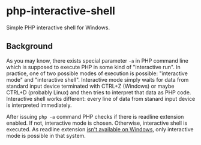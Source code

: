# php-interactive-shell
Simple PHP interactive shell for Windows.

## Background

As you may know, there exists special parameter `-a` in PHP command line which is supposed to execute PHP in some kind of "interactive run". In practice, one of two possible modes of execution is possible: "interactive mode" and "interactive shell". Interactive mode simply waits for data from standard input device terminated with CTRL+Z (Windows) or maybe CTRL+D (probably Linux) and then tries to interpret that data as PHP code. Interactive shell works different: every line of data from stanard input device is interpreted immediately.

After issuing `php -a` command PHP checks if there is readline extension enabled. If not, interactive mode is chosen. Otherwise, interactive shell is executed. As readline extension [isn't available on Windows][1], only interactive mode is possible in that system.

[1]: http://www.php.net/manual/en/intro.readline.php
